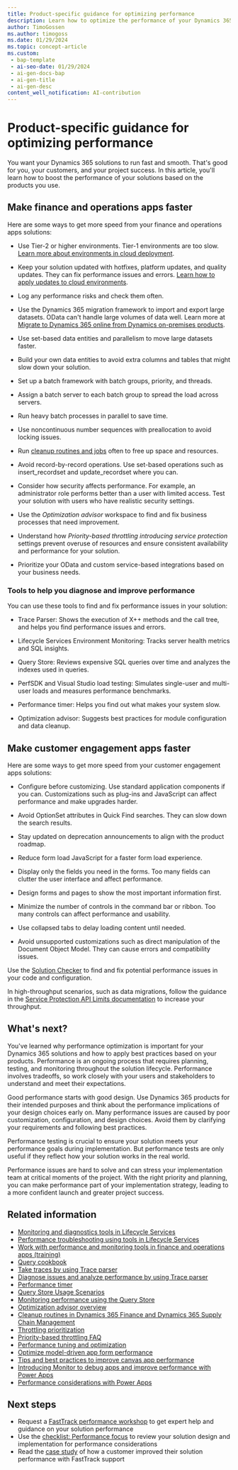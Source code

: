 ```yaml
---
title: Product-specific guidance for optimizing performance
description: Learn how to optimize the performance of your Dynamics 365 solutions depending on the apps that are part of the implementation.
author: TimoGossen
ms.author: timogoss
ms.date: 01/29/2024
ms.topic: concept-article
ms.custom:
 - bap-template
 - ai-seo-date: 01/29/2024
 - ai-gen-docs-bap
 - ai-gen-title
 - ai-gen-desc
content_well_notification: AI-contribution
---
```


# Product-specific guidance for optimizing performance

You want your Dynamics 365 solutions to run fast and smooth. That's good for you, your customers, and your project success. In this article, you'll learn how to boost the performance of your solutions based on the products you use.

## Make finance and operations apps faster

Here are some ways to get more speed from your finance and operations apps solutions:

- Use Tier-2 or higher environments. Tier-1 environments are too slow. [Learn more about environments in cloud deployment](/dynamics365/fin-ops-core/dev-itpro/deployment/cloud-deployment-overview).

- Keep your solution updated with hotfixes, platform updates, and quality updates. They can fix performance issues and errors. [Learn how to apply updates to cloud environments](/dynamics365/fin-ops-core/dev-itpro/deployment/apply-deployable-package-system).

- Log any performance risks and check them often.

- Use the Dynamics 365 migration framework to import and export large datasets. OData can't handle large volumes of data well. Learn more at [Migrate to Dynamics 365 online from Dynamics on-premises products](../migrate/overview.md).

- Use set-based data entities and parallelism to move large datasets faster.

- Build your own data entities to avoid extra columns and tables that might slow down your solution.

- Set up a batch framework with batch groups, priority, and threads.

- Assign a batch server to each batch group to spread the load across servers.

- Run heavy batch processes in parallel to save time.

- Use noncontinuous number sequences with preallocation to avoid locking issues.

- Run [cleanup routines and jobs](/dynamics365/fin-ops-core/dev-itpro/sysadmin/cleanuproutines) often to free up space and resources.

- Avoid record-by-record operations. Use set-based operations such as insert\_recordset and update\_recordset where you can.

- Consider how security affects performance. For example, an administrator role performs better than a user with limited access. Test your solution with users who have realistic security settings.

- Use the *Optimization advisor* workspace to find and fix business processes that need improvement.

- Understand how *Priority-based throttling introducing service protection* settings prevent overuse of resources and ensure consistent availability and performance for your solution.

- Prioritize your OData and custom service-based integrations based on your business needs.

### Tools to help you diagnose and improve performance

You can use these tools to find and fix performance issues in your solution:

- Trace Parser: Shows the execution of X++ methods and the call tree, and helps you find performance issues and errors.

- Lifecycle Services Environment Monitoring: Tracks server health metrics and SQL insights.

- Query Store: Reviews expensive SQL queries over time and analyzes the indexes used in queries.

- PerfSDK and Visual Studio load testing: Simulates single-user and multi-user loads and measures performance benchmarks.

- Performance timer: Helps you find out what makes your system slow.

- Optimization advisor: Suggests best practices for module configuration and data cleanup.

## Make customer engagement apps faster

Here are some ways to get more speed from your customer engagement apps solutions:

- Configure before customizing. Use standard application components if you can. Customizations such as plug-ins and JavaScript can affect performance and make upgrades harder.

- Avoid OptionSet attributes in Quick Find searches. They can slow down the search results.

- Stay updated on deprecation announcements to align with the product roadmap.

- Reduce form load JavaScript for a faster form load experience.

- Display only the fields you need in the forms. Too many fields can clutter the user interface and affect performance.

- Design forms and pages to show the most important information first.

- Minimize the number of controls in the command bar or ribbon. Too many controls can affect performance and usability.

- Use collapsed tabs to delay loading content until needed.

- Avoid unsupported customizations such as direct manipulation of the Document Object Model. They can cause errors and compatibility issues.

Use the [Solution Checker](/powerapps/maker/data-platform/use-powerapps-checker) to find and fix potential performance issues in your code and configuration.

In high-throughput scenarios, such as data migrations, follow the guidance in the [Service Protection API Limits documentation](/powerapps/developer/data-platform/api-limits#how-to-maximize-throughput) to increase your throughput.

## What's next?

You've learned why performance optimization is important for your Dynamics 365 solutions and how to apply best practices based on your products. Performance is an ongoing process that requires planning, testing, and monitoring throughout the solution lifecycle. Performance involves tradeoffs, so work closely with your users and stakeholders to understand and meet their expectations.

Good performance starts with good design. Use Dynamics 365 products for their intended purposes and think about the performance implications of your design choices early on. Many performance issues are caused by poor customization, configuration, and design choices. Avoid them by clarifying your requirements and following best practices.

Performance testing is crucial to ensure your solution meets your performance goals during implementation. But performance tests are only useful if they reflect how your solution works in the real world.

Performance issues are hard to solve and can stress your implementation team at critical moments of the project. With the right priority and planning, you can make performance part of your implementation strategy, leading to a more confident launch and greater project success.

## Related information

- [Monitoring and diagnostics tools in Lifecycle Services](/dynamics365/fin-ops-core/dev-itpro/lifecycle-services/monitoring-diagnostics)
- [Performance troubleshooting using tools in Lifecycle Services](/dynamics365/fin-ops-core/dev-itpro/lifecycle-services/performancetroubleshooting)
- [Work with performance and monitoring tools in finance and operations apps (training)](/learn/modules/performance-monitoring-finance-operations/)
- [Query cookbook](/dynamics365/fin-ops-core/dev-itpro/lifecycle-services/querycookbook)
- [Take traces by using Trace parser](/dynamics365/fin-ops-core/dev-itpro/perf-test/trace-trace-tutorial)
- [Diagnose issues and analyze performance by using Trace parser](/dynamics365/fin-ops-core/dev-itpro/perf-test/trace-parser)
- [Performance timer](/dynamics365/fin-ops-core/dev-itpro/perf-test/performance-timer)
- [Query Store Usage Scenarios](/sql/relational-databases/performance/query-store-usage-scenarios)
- [Monitoring performance using the Query Store](/sql/relational-databases/performance/monitoring-performance-by-using-the-query-store)
- [Optimization advisor overview](/dynamics365/fin-ops-core/dev-itpro/sysadmin/optimization-advisor-overview)
- [Cleanup routines in Dynamics 365 Finance and Dynamics 365 Supply Chain Management](/dynamics365/fin-ops-core/dev-itpro/sysadmin/cleanuproutines)
- [Throttling prioritization](/dynamics365/fin-ops-core/dev-itpro/data-entities/priority-based-throttling)
- [Priority-based throttling FAQ](/dynamics365/fin-ops-core/dev-itpro/data-entities/throttling-faq)
- [Performance tuning and optimization](/power-platform/admin/performance-tuning-and-optimization)
- [Optimize model-driven app form performance](/powerapps/maker/model-driven-apps/optimize-form-performance)
- [Tips and best practices to improve canvas app performance](/powerapps/maker/canvas-apps/performance-tips)
- [Introducing Monitor to debug apps and improve performance with Power Apps](https://powerapps.microsoft.com/blog/introducing-monitor-to-debug-apps-and-improve-performance/)
- [Performance considerations with Power Apps](https://powerapps.microsoft.com/blog/performance-considerations-with-powerapps/)

## Next steps

- Request a [FastTrack performance workshop](performing-solution-workshop-strategy.md) to get expert help and guidance on your solution performance
- Use the [checklist: Performance focus](performing-solution-product-checklist.md) to review your solution design and implementation for performance considerations
- Read the [case study](performing-solution-product-case-study.md) of how a customer improved their solution performance with FastTrack support
